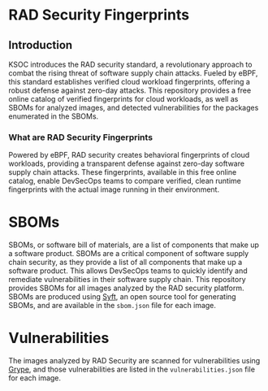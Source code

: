 # RAD Security Fingerprints

## Introduction
KSOC introduces the RAD security standard, a revolutionary approach to combat the rising threat of software supply chain attacks. Fueled by eBPF, this standard establishes verified cloud workload fingerprints, offering a robust defense against zero-day attacks.  This repository provides a free online catalog of verified fingerprints for cloud workloads, as well as SBOMs for analyzed images, and detected vulnerabilities for the packages enumerated in the SBOMs.

### What are RAD Security Fingerprints
Powered by eBPF, RAD security creates behavioral fingerprints of cloud workloads, providing a transparent defense against zero-day software supply chain attacks. These fingerprints, available in this free online catalog, enable DevSecOps teams to compare verified, clean runtime fingerprints with the actual image running in their environment.

# SBOMs
SBOMs, or software bill of materials, are a list of components that make up a software product.  SBOMs are a critical component of software supply chain security, as they provide a list of all components that make up a software product.  This allows DevSecOps teams to quickly identify and remediate vulnerabilities in their software supply chain.  This repository provides SBOMs for all images analyzed by the RAD security platform.  SBOMs are produced using [Syft](https://github.com/anchore/syft), an open source tool for generating SBOMs, and are available in the `sbom.json` file for each image.

# Vulnerabilities
The images analyzed by RAD Security are scanned for vulnerabilities using [Grype](https://github.com/anchore/grype),
and those vulnerabilities are listed in the `vulnerabilities.json` file for each image.


